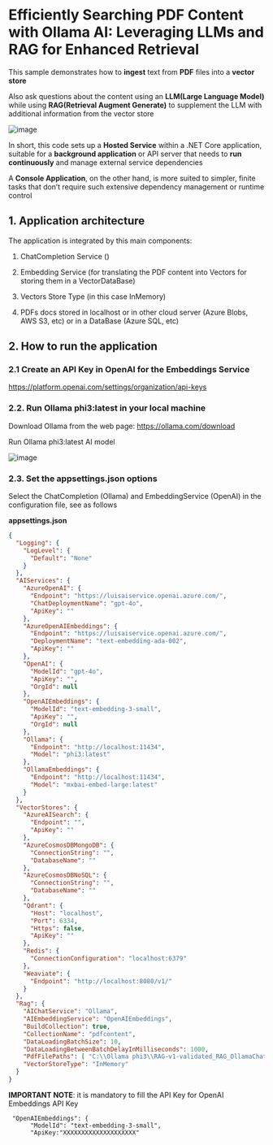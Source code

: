 ﻿# Efficiently Searching PDF Content with Ollama AI: Leveraging LLMs and RAG for Enhanced Retrieval

This sample demonstrates how to **ingest** text from **PDF** files into a **vector store**

Also ask questions about the content using an **LLM(Large Language Model)** while using **RAG(Retrieval Augment Generate)** to supplement the LLM with additional information from the vector store

![image](https://github.com/user-attachments/assets/0b17e275-2d3d-4a52-a287-5781d7542c85)

In short, this code sets up a **Hosted Service** within a .NET Core application, suitable for a **background application** or API server that needs to **run continuously** and manage external service dependencies

A **Console Application**, on the other hand, is more suited to simpler, finite tasks that don’t require such extensive dependency management or runtime control

## 1. Application architecture

The application is integrated by this main components:

1. ChatCompletion Service ()

2. Embedding Service (for translating the PDF content into Vectors for storing them in a VectorDataBase)

3. Vectors Store Type (in this case InMemory)

4. PDFs docs stored in localhost or in other cloud server (Azure Blobs, AWS S3, etc) or in a DataBase (Azure SQL, etc) 

## 2. How to run the application 

### 2.1 Create an API Key in OpenAI for the Embeddings Service

https://platform.openai.com/settings/organization/api-keys

### 2.2. Run Ollama phi3:latest in your local machine

Download Ollama from the web page: https://ollama.com/download

Run Ollama phi3:latest AI model

![image](https://github.com/user-attachments/assets/0c9bcb91-2c13-4a6f-9ef4-8df76907a5d8)

### 2.3. Set the appsettings.json options

Select the ChatCompletion (Ollama) and EmbeddingService (OpenAI) in the configuration file, see as follows

**appsettings.json**

```json
{
  "Logging": {
    "LogLevel": {
      "Default": "None"
    }
  },
  "AIServices": {
    "AzureOpenAI": {
      "Endpoint": "https://luisaiservice.openai.azure.com/",
      "ChatDeploymentName": "gpt-4o",
      "ApiKey": ""
    },
    "AzureOpenAIEmbeddings": {
      "Endpoint": "https://luisaiservice.openai.azure.com/",
      "DeploymentName": "text-embedding-ada-002",
      "ApiKey": ""
    },
    "OpenAI": {
      "ModelId": "gpt-4o",
      "ApiKey": "",
      "OrgId": null
    },
    "OpenAIEmbeddings": {
      "ModelId": "text-embedding-3-small",
      "ApiKey": "",
      "OrgId": null
    },
    "Ollama": {
      "Endpoint": "http://localhost:11434",
      "Model": "phi3:latest"
    },
    "OllamaEmbeddings": {
      "Endpoint": "http://localhost:11434",
      "Model": "mxbai-embed-large:latest"
    }
  },
  "VectorStores": {
    "AzureAISearch": {
      "Endpoint": "",
      "ApiKey": ""
    },
    "AzureCosmosDBMongoDB": {
      "ConnectionString": "",
      "DatabaseName": ""
    },
    "AzureCosmosDBNoSQL": {
      "ConnectionString": "",
      "DatabaseName": ""
    },
    "Qdrant": {
      "Host": "localhost",
      "Port": 6334,
      "Https": false,
      "ApiKey": ""
    },
    "Redis": {
      "ConnectionConfiguration": "localhost:6379"
    },
    "Weaviate": {
      "Endpoint": "http://localhost:8080/v1/"
    }
  },
  "Rag": {
    "AIChatService": "Ollama",
    "AIEmbeddingService": "OpenAIEmbeddings",
    "BuildCollection": true,
    "CollectionName": "pdfcontent",
    "DataLoadingBatchSize": 10,
    "DataLoadingBetweenBatchDelayInMilliseconds": 1000,
    "PdfFilePaths": [ "C:\\Ollama phi3\\RAG-v1-validated_RAG_OllamaChatCompletion\\myfirstPDF.pdf" ],
    "VectorStoreType": "InMemory"
  }
}
```

**IMPORTANT NOTE**: it is mandatory to fill the API Key for OpenAI Embeddings API Key

```
 "OpenAIEmbeddings": {
      "ModelId": "text-embedding-3-small",
      "ApiKey:"XXXXXXXXXXXXXXXXXXXX"
```



